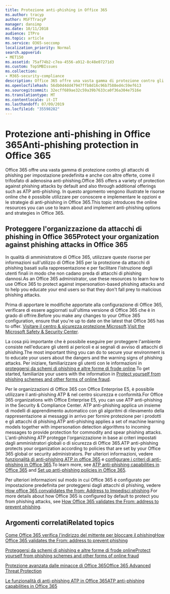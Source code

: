 ```yaml
---
title: Protezione anti-phishing in Office 365
ms.author: tracyp
author: MSFTTracyP
manager: dansimp
ms.date: 10/11/2018
audience: ITPro
ms.topic: article
ms.service: O365-seccomp
localization_priority: Normal
search.appverid:
- MET150
ms.assetid: 75af74b2-c7ea-4556-a912-8c48e07271d3
ms.custom: TopSMBIssues
ms.collection:
- M365-security-compliance
description: Office 365 offre una vasta gamma di protezione contro gli attacchi di phishing per impostazione predefinita e anche con altre offerte, come il trifosfato di adenosina anti-phishing. In questo argomento vengono illustrate le risorse online che è possibile utilizzare per conoscere e implementare le opzioni e le strategie di anti-phishing in Office 365.
ms.openlocfilehash: 56db0d4dd47947ffb8d16c96b7588ed4c59ef613
ms.sourcegitcommit: 32ecff689ae32c59a39b7633ca0f36a304e7516e
ms.translationtype: MT
ms.contentlocale: it-IT
ms.lasthandoff: 07/09/2019
ms.locfileid: "35598282"
---
```

# <a name="anti-phishing-protection-in-office-365"></a><span data-ttu-id="5b772-104">Protezione anti-phishing in Office 365</span><span class="sxs-lookup"><span data-stu-id="5b772-104">Anti-phishing protection in Office 365</span></span>

<span data-ttu-id="5b772-105">Office 365 offre una vasta gamma di protezione contro gli attacchi di phishing per impostazione predefinita e anche con altre offerte, come il trifosfato di adenosina anti-phishing.</span><span class="sxs-lookup"><span data-stu-id="5b772-105">Office 365 offers a variety of protection against phishing attacks by default and also through additional offerings such as ATP anti-phishing.</span></span> <span data-ttu-id="5b772-106">In questo argomento vengono illustrate le risorse online che è possibile utilizzare per conoscere e implementare le opzioni e le strategie di anti-phishing in Office 365.</span><span class="sxs-lookup"><span data-stu-id="5b772-106">This topic introduces the online resources you can use to learn about and implement anti-phishing options and strategies in Office 365.</span></span>
  
## <a name="protect-your-organization-against-phishing-attacks-in-office-365"></a><span data-ttu-id="5b772-107">Proteggere l'organizzazione da attacchi di phishing in Office 365</span><span class="sxs-lookup"><span data-stu-id="5b772-107">Protect your organization against phishing attacks in Office 365</span></span>

<span data-ttu-id="5b772-108">In qualità di amministratore di Office 365, utilizzare queste risorse per informazioni sull'utilizzo di Office 365 per la protezione da attacchi di phishing basati sulla rappresentazione e per facilitare l'istruzione degli utenti finali in modo che non cadano preda di attacchi di phishing dannosi.</span><span class="sxs-lookup"><span data-stu-id="5b772-108">As an Office 365 administrator, use these resources to learn how to use Office 365 to protect against impersonation-based phishing attacks and to help you educate your end users so that they don't fall prey to malicious phishing attacks.</span></span>
  
<span data-ttu-id="5b772-109">Prima di apportare le modifiche apportate alla configurazione di Office 365, verificare di essere aggiornati sull'ultima versione di Office 365 che è in grado di offrire.</span><span class="sxs-lookup"><span data-stu-id="5b772-109">Before you make any changes to your Office 365 configuration, ensure that you're up to date on the latest that Office 365 has to offer.</span></span> <span data-ttu-id="5b772-110">[Visitare il centro &amp; sicurezza protezione Microsoft](https://www.microsoft.com/security/default.aspx).</span><span class="sxs-lookup"><span data-stu-id="5b772-110">[Visit the Microsoft Safety &amp; Security Center](https://www.microsoft.com/security/default.aspx).</span></span>
  
<span data-ttu-id="5b772-111">La cosa più importante che è possibile eseguire per proteggere l'ambiente consiste nell'educare gli utenti ai pericoli e ai segnali di avviso di attacchi di phishing.</span><span class="sxs-lookup"><span data-stu-id="5b772-111">The most important thing you can do to secure your environment is to educate your users about the dangers and the warning signs of phishing attacks.</span></span> <span data-ttu-id="5b772-112">Per iniziare, familiarizzare gli utenti con le informazioni in [proteggersi da schemi di phishing e altre forme di frode online](https://support.office.com/article/f84750b4-2f2c-46c3-89f6-e65f7f8c3546).</span><span class="sxs-lookup"><span data-stu-id="5b772-112">To get started, familiarize your users with the information in [Protect yourself from phishing schemes and other forms of online fraud](https://support.office.com/article/f84750b4-2f2c-46c3-89f6-e65f7f8c3546).</span></span>
  
<span data-ttu-id="5b772-113">Per le organizzazioni di Office 365 con Office Enterprise E5, è possibile utilizzare il anti-phishing ATP &amp; nel centro sicurezza e conformità.</span><span class="sxs-lookup"><span data-stu-id="5b772-113">For Office 365 organizations with Office Enterprise E5, you can use ATP anti-phishing in the Security &amp; Compliance Center.</span></span> <span data-ttu-id="5b772-114">ATP anti-phishing applica un insieme di modelli di apprendimento automatico con gli algoritmi di rilevamento della rappresentazione ai messaggi in arrivo per fornire protezione per i prodotti e gli attacchi di phishing.</span><span class="sxs-lookup"><span data-stu-id="5b772-114">ATP anti-phishing applies a set of machine learning models together with impersonation detection algorithms to incoming messages to provide protection for commodity and spear phishing attacks.</span></span> <span data-ttu-id="5b772-115">L'anti-phishing ATP protegge l'organizzazione in base ai criteri impostati dagli amministratori globali o di sicurezza di Office 365.</span><span class="sxs-lookup"><span data-stu-id="5b772-115">ATP anti-phishing protects your organization according to policies that are set by your Office 365 global or security administrators.</span></span> <span data-ttu-id="5b772-116">Per ulteriori informazioni, vedere [funzionalità di anti-phishing ATP in office 365](atp-anti-phishing.md) e [configurare i criteri di anti-phishing in Office 365](set-up-anti-phishing-policies.md).</span><span class="sxs-lookup"><span data-stu-id="5b772-116">To learn more, see [ATP anti-phishing capabilities in Office 365](atp-anti-phishing.md) and [Set up anti-phishing policies in Office 365](set-up-anti-phishing-policies.md).</span></span>
  
<span data-ttu-id="5b772-117">Per ulteriori informazioni sul modo in cui Office 365 è configurato per impostazione predefinita per proteggersi dagli attacchi di phishing, vedere [How office 365 convalidates the from: Address to Impedisci phishing](how-office-365-validates-the-from-address.md).</span><span class="sxs-lookup"><span data-stu-id="5b772-117">For more details about how Office 365 is configured by default to protect you from phishing attacks, see [How Office 365 validates the From: address to prevent phishing](how-office-365-validates-the-from-address.md).</span></span>
  
## <a name="related-topics"></a><span data-ttu-id="5b772-118">Argomenti correlati</span><span class="sxs-lookup"><span data-stu-id="5b772-118">Related topics</span></span>

[<span data-ttu-id="5b772-119">Come Office 365 verifica l'indirizzo del mittente per bloccare il phishing</span><span class="sxs-lookup"><span data-stu-id="5b772-119">How Office 365 validates the From: address to prevent phishing</span></span>](how-office-365-validates-the-from-address.md)
  
[<span data-ttu-id="5b772-120">Proteggersi da schemi di phishing e altre forme di frode online</span><span class="sxs-lookup"><span data-stu-id="5b772-120">Protect yourself from phishing schemes and other forms of online fraud</span></span>](https://support.office.com/article/f84750b4-2f2c-46c3-89f6-e65f7f8c3546)
  
[<span data-ttu-id="5b772-121">Protezione avanzata dalle minacce di Office 365</span><span class="sxs-lookup"><span data-stu-id="5b772-121">Office 365 Advanced Threat Protection</span></span>](office-365-atp.md)
  
[<span data-ttu-id="5b772-122">Le funzionalità di anti-phishing ATP in Office 365</span><span class="sxs-lookup"><span data-stu-id="5b772-122">ATP anti-phishing capabilities in Office 365</span></span>](atp-anti-phishing.md)
  

